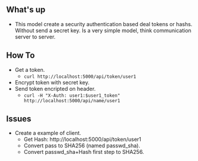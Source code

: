 ## What's up
* This model create a security authentication based deal tokens or hashs. Without send a secret key. Is a very simple model, think communication server to server.

## How To
* Get a token.
    * `curl http://localhost:5000/api/token/user1`
* Encrypt token with secret key.
* Send token encripted on header.
    * `curl -H "X-Auth: user1:$user1_token" http://localhost:5000/api/name/user1`
    
## Issues
* Create a example of client.
    * Get Hash: http://localhost:5000/api/token/user1
    * Convert pass to SHA256 (named passwd_sha).
    * Convert passwd_sha+Hash first step to SHA256.
